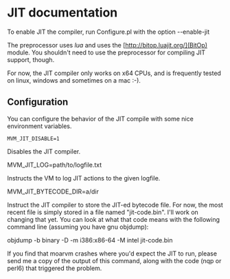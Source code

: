 # JIT documentation

To enable JIT the compiler, run Configure.pl with the option --enable-jit

The preprocessor uses *lua* and uses the
[http://bitop.luajit.org/](BitOp) module. You shouldn't need to use
the preprocessor for compiling JIT support, though.

For now, the JIT compiler only works on x64 CPUs, and is frequently
tested on linux, windows and sometimes on a mac :-).

## Configuration

You can configure the behavior of the JIT compile with some nice
environment variables.

    MVM_JIT_DISABLE=1

Disables the JIT compiler.

   MVM_JIT_LOG=path/to/logfile.txt

Instructs the VM to log JIT actions to the given logfile.

   MVM_JIT_BYTECODE_DIR=a/dir

Instruct the JIT compiler to store the JIT-ed bytecode file. For now,
the most recent file is simply stored in a file named
"jit-code.bin". I'll work on changing that yet. You can look at what
that code means with the following command line (assuming you have gnu
objdump):

   objdump -b binary -D -m i386:x86-64 -M intel jit-code.bin

If you find that moarvm crashes where you'd expect the JIT to run,
please send me a copy of the output of this command, along with the
code (nqp or perl6) that triggered the problem.

